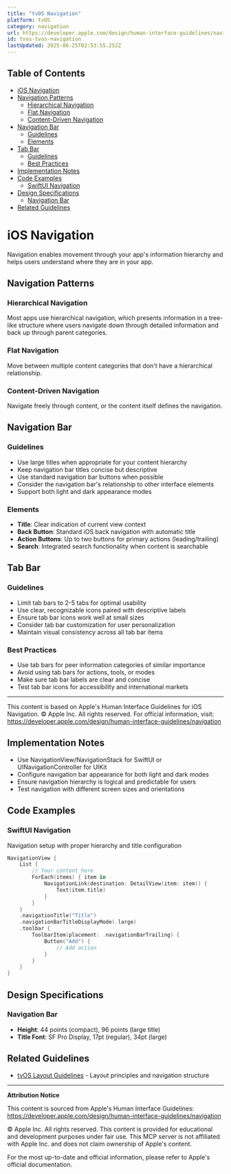 ```yaml
---
title: "tvOS Navigation"
platform: tvOS
category: navigation
url: https://developer.apple.com/design/human-interface-guidelines/navigation
id: tvos-tvos-navigation
lastUpdated: 2025-06-25T02:53:55.252Z
---
```

## Table of Contents

- [iOS Navigation](#ios-navigation)
- [Navigation Patterns](#navigation-patterns)
  - [Hierarchical Navigation](#hierarchical-navigation)
  - [Flat Navigation](#flat-navigation)
  - [Content-Driven Navigation](#contentdriven-navigation)
- [Navigation Bar](#navigation-bar)
  - [Guidelines](#guidelines)
  - [Elements](#elements)
- [Tab Bar](#tab-bar)
  - [Guidelines  ](#guidelines-)
  - [Best Practices](#best-practices)
- [Implementation Notes](#implementation-notes)
- [Code Examples](#code-examples)
  - [SwiftUI Navigation](#swiftui-navigation)
- [Design Specifications](#design-specifications)
  - [Navigation Bar](#navigation-bar)
- [Related Guidelines](#related-guidelines)

# iOS Navigation

Navigation enables movement through your app's information hierarchy and helps users understand where they are in your app.

## Navigation Patterns

### Hierarchical Navigation
Most apps use hierarchical navigation, which presents information in a tree-like structure where users navigate down through detailed information and back up through parent categories.

### Flat Navigation
Move between multiple content categories that don't have a hierarchical relationship.

### Content-Driven Navigation
Navigate freely through content, or the content itself defines the navigation.

## Navigation Bar

### Guidelines
- Use large titles when appropriate for your content hierarchy
- Keep navigation bar titles concise but descriptive
- Use standard navigation bar buttons when possible
- Consider the navigation bar's relationship to other interface elements
- Support both light and dark appearance modes

### Elements
- **Title**: Clear indication of current view context
- **Back Button**: Standard iOS back navigation with automatic title
- **Action Buttons**: Up to two buttons for primary actions (leading/trailing)
- **Search**: Integrated search functionality when content is searchable

## Tab Bar

### Guidelines  
- Limit tab bars to 2-5 tabs for optimal usability
- Use clear, recognizable icons paired with descriptive labels
- Ensure tab bar icons work well at small sizes
- Consider tab bar customization for user personalization
- Maintain visual consistency across all tab bar items

### Best Practices
- Use tab bars for peer information categories of similar importance
- Avoid using tab bars for actions, tools, or modes
- Make sure tab bar labels are clear and concise
- Test tab bar icons for accessibility and international markets

---

This content is based on Apple's Human Interface Guidelines for iOS Navigation.
© Apple Inc. All rights reserved. For official information, visit:
https://developer.apple.com/design/human-interface-guidelines/navigation

## Implementation Notes

- Use NavigationView/NavigationStack for SwiftUI or UINavigationController for UIKit
- Configure navigation bar appearance for both light and dark modes
- Ensure navigation hierarchy is logical and predictable for users
- Test navigation with different screen sizes and orientations


## Code Examples

### SwiftUI Navigation

Navigation setup with proper hierarchy and title configuration

```swift
NavigationView {
    List {
        // Your content here
        ForEach(items) { item in
            NavigationLink(destination: DetailView(item: item)) {
                Text(item.title)
            }
        }
    }
    .navigationTitle("Title")
    .navigationBarTitleDisplayMode(.large)
    .toolbar {
        ToolbarItem(placement: .navigationBarTrailing) {
            Button("Add") {
                // Add action
            }
        }
    }
}
```



## Design Specifications

### Navigation Bar

- **Height**: 44 points (compact), 96 points (large title)
- **Title Font**: SF Pro Display, 17pt (regular), 34pt (large)



## Related Guidelines

- [tvOS Layout Guidelines](https://developer.apple.com/design/human-interface-guidelines/layout) - Layout principles and navigation structure

---

**Attribution Notice**

This content is sourced from Apple's Human Interface Guidelines: https://developer.apple.com/design/human-interface-guidelines/navigation

© Apple Inc. All rights reserved. This content is provided for educational and development purposes under fair use. This MCP server is not affiliated with Apple Inc. and does not claim ownership of Apple's content.

For the most up-to-date and official information, please refer to Apple's official documentation.
